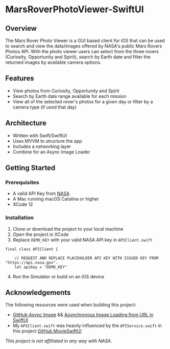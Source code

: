 # MarsRoverPhotoViewer-SwiftUI

## Overview
The Mars Rover Photo Viewer is a GUI based client for iOS that can be used to search and view the data/images offered by NASA's public Mars Rovers Photos API. With the photo viewer users can select from the three rovers (Curiosity, Opportunity and Spirit), search by Earth date and filter the returned images by available camera options.

## Features
- View photos from Curiosity, Opportunity and Spirit
- Search by Earth date range available for each mission
- View all of the selected rover's photos for a given day or filter by a camera type (if used that day)

## Architecture
- Written with Swift/SwiftUI
- Uses MVVM to structure the app
- Includes a networking layer
- Combine for an Async Image Loader

## Getting Started
### Prerequisites
- A valid API Key from [NASA](https://api.nasa.gov/)
- A Mac running macOS Catalina or higher
- XCode 12

### Installation
1. Clone or download the project to your local machine
2. Open the project in XCode
3. Replace `DEMO_KEY` with your valid NASA API key in `APIClient.swift`

```
final class APIClient {

    // REQUEST AND REPLACE PLACEHOLDER API KEY WITH ISSUED KEY FROM "https://api.nasa.gov".
    let apiKey = "DEMO_KEY"
```
4. Run the Simulator or build on an iOS device

## Acknowledgements
The following resources were used when building this project:
- [GitHub Async Image](https://github.com/V8tr/AsyncImage) && [Asynchronous Image Loading from URL in SwiftUI](https://www.vadimbulavin.com/asynchronous-swiftui-image-loading-from-url-with-combine-and-swift/)
- My `APIClient.swift` was heavily influenced by the `APIService.swift` in this project [GitHub MovieSwiftUI](https://github.com/Dimillian/MovieSwiftUI)

*This project is not affiliated in any way with NASA.*
